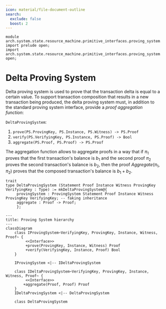 ```yaml
---
icon: material/file-document-outline
search:
  exclude: false
  boost: 2
---
```


```juvix
module arch.system.state.resource_machine.primitive_interfaces.proving_system.proving_system_delta;
import prelude open;
import arch.system.state.resource_machine.primitive_interfaces.proving_system.proving_system_types open;
```

# Delta Proving System

Delta proving system is used to prove that the transaction delta is equal to a certain value. To support transaction composition that results in a new transaction being produced, the delta proving system must, in addition to the standard proving system interface, provide a *proof aggregation function*:

`DeltaProvingSystem`:

1. `prove(PS.ProvingKey, PS.Instance, PS.Witness) -> PS.Proof`
2. `verify(PS.VerifyingKey, PS.Instance, PS.Proof) -> Bool`
3. `aggregate(PS.Proof, PS.Proof) -> PS.Proof`

The aggregation function allows to aggregate proofs in a way that if $\pi_1$ proves that the first transaction's balance is $b_1$ and the second proof $\pi_2$ proves the second transaction's balance is $b_2$, then the proof $Aggregate(\pi_1, \pi_2)$ proves that the composed transaction's balance is $b_1 + b_2$.

```juvix
trait
type DeltaProvingSystem (Statement Proof Instance Witness ProvingKey VerifyingKey : Type) := mkDeltaProvingSystem@{
     provingSystem : ProvingSystem Statement Proof Instance Witness ProvingKey VerifyingKey; -- faking inheritance
     aggregate : Proof -> Proof;
     };
```


```mermaid
---
title: Proving System hierarchy
---
classDiagram
    class IProvingSystem~VerifyingKey, ProvingKey, Instance, Witness, Proof~ {
         <<Interface>>
         +prove(ProvingKey, Instance, Witness) Proof
         +verify(VerifyingKey, Instance, Proof) Bool
    }

    IProvingSystem <|-- IDeltaProvingSystem

    class IDeltaProvingSystem~VerifyingKey, ProvingKey, Instance, Witness, Proof~ {
         <<Interface>>
        +aggregate(Proof, Proof) Proof
    }
    IDeltaProvingSystem <|-- DeltaProvingSystem

    class DeltaProvingSystem

```
